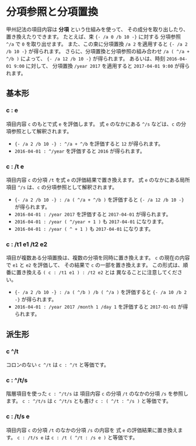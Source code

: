 # 分項参照と分項置換

甲州記法の項目内容は **分項** という仕組みを使って、
その成分を取り出したり、置き換えたりできます。
たとえば、束 `{- /a 0 /b 10 -}` に対する
分項参照 `^/a` で `0` を取り出せます。
また、この束に分項置換 `/a 2` を適用すると `{- /a 2 /b 10 -}` が得られます。
さらに、分項置換と分項参照の組み合わせ `/a ( ^/a + ^/b )` によって、
`{- /a 12 /b 10 -}` が得られます。
あるいは、時刻 `2016-04-01 9:00` に対して、
分項置換 `/year 2017` を適用すると `2017-04-01 9:00` が得られます。


基本形
------------------------------------------------------------------

### c : e

項目内容 `c` のもとで式 `e` を評価します。
式 `e` のなかにある `^/s` などは、`c` の分項参照として解釈されます。

 - `{- /a 2 /b 10 -} : ^/a + ^/b` を評価すると `12` が得られます。
 - `2016-04-01 : ^/year` を評価すると `2016` が得られます。

### c : /t e

項目内容 `c` の分項 `/t` を式 `e` の評価結果で置き換えます。
式 `e` のなかにある局所項目 `^/s` は、`c` の分項参照として解釈されます。

 - `{- /a 2 /b 10 -} : /a ( ^/a + ^/b )` を評価すると
   `{- /a 12 /b 10 -}` が得られます。
 - `2016-04-01 : /year 2017` を評価すると `2017-04-01` が得られます。
 - `2016-04-01 : /year ( ^/year + 1 )` も `2017-04-01` になります。
 - `2016-04-01 : /year ( ^ + 1 )` も `2017-04-01` になります。

### c : /t1 e1 /t2 e2

項目が複数ある分項置換は、複数の分項を同時に置き換えます。
`c` の現在の内容で `e1` と `e2` を評価して、
その結果で `c` の一部を置き換えます。
この形式は、順番に置き換える `( c : /t1 e1 ) : /t2 e2` とは
異なることに注意してください。

 - `{- /a 2 /b 10 -} : /a ( ^/b ) /b ( ^/a )` を評価すると
   `{- /a 10 /b 2 -}` が得られます。
 - `2016-04-01 : /year 2017 /month 1 /day 1` を評価すると
   `2017-01-01` が得られます。

派生形
------------------------------------------------------------------

### c ^/t

コロンのない `c ^/t` は `c : ^/t` と等価です。

### c : ^/t/s

階層項目を使った `c : ^/t/s` は
項目内容 `c` の分項 `/t` のなかの分項 `/s` を参照します。
`c : ^/t/s` は `c ^/t/s` とも書け `c : ( ^/t : ^/s )` と等価です。

### c : /t/s e

項目内容 `c` の分項 `/t` のなかの分項 `/s` の内容を
式 `e` の評価結果に置き換えます。
`c : /t/s e` は `c : /t ( ^/t : /s e )` と等価です。

